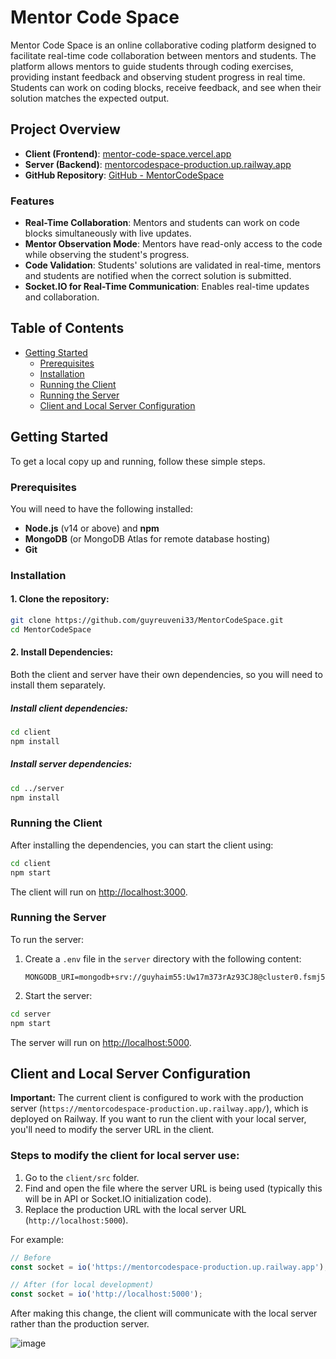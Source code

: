 # Mentor Code Space

Mentor Code Space is an online collaborative coding platform designed to facilitate real-time code collaboration between mentors and students. The platform allows mentors to guide students through coding exercises, providing instant feedback and observing student progress in real time. Students can work on coding blocks, receive feedback, and see when their solution matches the expected output.

## Project Overview

- **Client (Frontend)**: [mentor-code-space.vercel.app](https://mentor-code-space.vercel.app)
- **Server (Backend)**: [mentorcodespace-production.up.railway.app](https://mentorcodespace-production.up.railway.app)
- **GitHub Repository**: [GitHub - MentorCodeSpace](https://github.com/guyreuveni33/MentorCodeSpace.git)

### Features

- **Real-Time Collaboration**: Mentors and students can work on code blocks simultaneously with live updates.
- **Mentor Observation Mode**: Mentors have read-only access to the code while observing the student's progress.
- **Code Validation**: Students' solutions are validated in real-time, mentors and students are notified when the correct solution is submitted.
- **Socket.IO for Real-Time Communication**: Enables real-time updates and collaboration.

## Table of Contents

- [Getting Started](#getting-started)
  - [Prerequisites](#prerequisites)
  - [Installation](#installation)
  - [Running the Client](#running-the-client)
  - [Running the Server](#running-the-server)
  - [Client and Local Server Configuration](#client-and-local-server-configuration)
 
## Getting Started

To get a local copy up and running, follow these simple steps.

### Prerequisites

You will need to have the following installed:

- **Node.js** (v14 or above) and **npm**
- **MongoDB** (or MongoDB Atlas for remote database hosting)
- **Git**

### Installation

#### 1. Clone the repository:

```bash
git clone https://github.com/guyreuveni33/MentorCodeSpace.git
cd MentorCodeSpace
```

#### 2. Install Dependencies:

Both the client and server have their own dependencies, so you will need to install them separately.

##### Install client dependencies:

```bash
cd client
npm install
```

##### Install server dependencies:

```bash
cd ../server
npm install
```

### Running the Client

After installing the dependencies, you can start the client using:

```bash
cd client
npm start
```

The client will run on [http://localhost:3000](http://localhost:3000).

### Running the Server

To run the server:

1. Create a `.env` file in the `server` directory with the following content:

   ```
   MONGODB_URI=mongodb+srv://guyhaim55:Uw17m373rAz93CJ8@cluster0.fsmj5.mongodb.net/
   ```

2. Start the server:

```bash
cd server
npm start
```

The server will run on [http://localhost:5000](http://localhost:5000).

## Client and Local Server Configuration

**Important:** The current client is configured to work with the production server (`https://mentorcodespace-production.up.railway.app/`), which is deployed on Railway. If you want to run the client with your local server, you'll need to modify the server URL in the client.

### Steps to modify the client for local server use:

1. Go to the `client/src` folder.
2. Find and open the file where the server URL is being used (typically this will be in API or Socket.IO initialization code).
3. Replace the production URL with the local server URL (`http://localhost:5000`).

For example:

```javascript
// Before
const socket = io('https://mentorcodespace-production.up.railway.app');

// After (for local development)
const socket = io('http://localhost:5000');
```

After making this change, the client will communicate with the local server rather than the production server.

![image](https://github.com/user-attachments/assets/99bf1461-2d9b-4e95-8012-2121e70ebbee)

